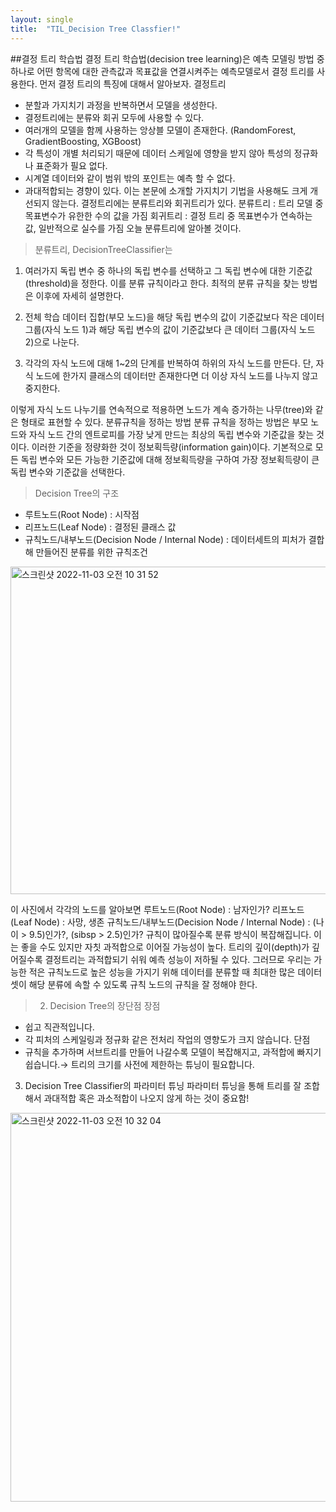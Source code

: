 ```yaml
---
layout: single
title:  "TIL_Decision Tree Classfier!"
---
```



##결정 트리 학습법
결정 트리 학습법(decision tree learning)은 예측 모델링 방법 중 하나로 어떤 항목에 대한 관측값과 목표값을 연결시켜주는 예측모델로서 결정 트리를 사용한다.
먼저 결정 트리의 특징에 대해서 알아보자.
결정트리
* 분할과 가지치기 과정을 반복하면서 모델을 생성한다.
* 결정트리에는 분류와 회귀 모두에 사용할 수 있다.
* 여러개의 모델을 함께 사용하는 앙상블 모델이 존재한다. (RandomForest, GradientBoosting, XGBoost)
* 각 특성이 개별 처리되기 때문에 데이터 스케일에 영향을 받지 않아 특성의 정규화나 표준화가 필요 없다.
* 시계열 데이터와 같이 범위 밖의 포인트는 예측 할 수 없다.
* 과대적합되는 경향이 있다. 이는 본문에 소개할 가지치기 기법을 사용해도 크게 개선되지 않는다.
결정트리에는 분류트리와 회귀트리가 있다.
분류트리 : 트리 모델 중 목표변수가 유한한 수의 값을 가짐
회귀트리 : 결정 트리 중 목표변수가 연속하는 값, 일반적으로 실수를 가짐
오늘 분류트리에 알아볼 것이다.

>분류트리, DecisionTreeClassifier는
1. 여러가지 독립 변수 중 하나의 독립 변수를 선택하고 그 독립 변수에 대한 기준값(threshold)을 정한다. 이를 분류 규칙이라고 한다. 최적의 분류 규칙을 찾는 방법은 이후에 자세히 설명한다.

2. 전체 학습 데이터 집합(부모 노드)을 해당 독립 변수의 값이 기준값보다 작은 데이터 그룹(자식 노드 1)과 해당 독립 변수의 값이 기준값보다 큰 데이터 그룹(자식 노드 2)으로 나눈다.

3. 각각의 자식 노드에 대해 1~2의 단계를 반복하여 하위의 자식 노드를 만든다. 단, 자식 노드에 한가지 클래스의 데이터만 존재한다면 더 이상 자식 노드를 나누지 않고 중지한다.

이렇게 자식 노드 나누기를 연속적으로 적용하면 노드가 계속 증가하는 나무(tree)와 같은 형태로 표현할 수 있다.
분류규칙을 정하는 방법
분류 규칙을 정하는 방법은 부모 노드와 자식 노드 간의 엔트로피를 가장 낮게 만드는 최상의 독립 변수와 기준값을 찾는 것이다. 이러한 기준을 정량화한 것이 정보획득량(information gain)이다. 기본적으로 모든 독립 변수와 모든 가능한 기준값에 대해 정보획득량을 구하여 가장 정보획득량이 큰 독립 변수와 기준값을 선택한다.

>Decision Tree의 구조
* 루트노드(Root Node) : 시작점
* 리프노드(Leaf Node) : 결정된 클래스 값
* 규칙노드/내부노드(Decision Node / Internal Node) : 데이터세트의 피처가 결합해 만들어진 분류를 위한 규칙조건

<img width="524" alt="스크린샷 2022-11-03 오전 10 31 52" src="https://user-images.githubusercontent.com/99530946/199671908-ffa17a29-6892-4dec-b74d-2d0b82c7a91d.png">

  
  
이 사진에서 각각의 노드를 알아보면
루트노드(Root Node) : 남자인가?
리프노드(Leaf Node) : 사망, 생존
규칙노드/내부노드(Decision Node / Internal Node) : (나이 > 9.5)인가?, (sibsp > 2.5)인가?
규칙이 많아질수록 분류 방식이 복잡해집니다. 이는 좋을 수도 있지만 자칫 과적합으로 이어질 가능성이 높다.
트리의 깊이(depth)가 깊어질수록 결정트리는 과적합되기 쉬워 예측 성능이 저하될 수 있다.
그러므로 우리는 가능한 적은 규칙노드로 높은 성능을 가지기 위해 데이터를 분류할 때 최대한 많은 데이터 셋이 해당 분류에 속할 수 있도록 규칙 노드의 규칙을 잘 정해야 한다.

>2. Decision Tree의 장단점
장점
* 쉽고 직관적입니다.
* 각 피처의 스케일링과 정규화 같은 전처리 작업의 영향도가 크지 않습니다.
단점
* 규칙을 추가하며 서브트리를 만들어 나갈수록 모델이 복잡해지고, 과적합에 빠지기 쉽습니다.→ 트리의 크기를 사전에 제한하는 튜닝이 필요합니다.
3. Decision Tree Classifier의 파라미터 튜닝
파라미터 튜닝을 통해 트리를 잘 조합해서 과대적합 혹은 과소적합이 나오지 않게 하는 것이 중요함!

<img width="622" alt="스크린샷 2022-11-03 오전 10 32 04" src="https://user-images.githubusercontent.com/99530946/199671944-da3c235c-3c08-441e-bfcc-126c863ff096.png">


